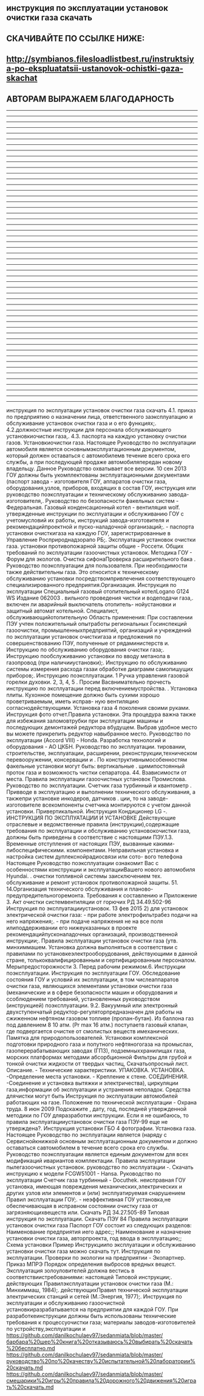 инструкция по эксплуатации установок очистки газа скачать
--------------------------------------------------
СКАЧИВАЙТЕ ПО ССЫЛКЕ НИЖЕ:
--------------------------------------------------
http://symbianos.filesloadlistbest.ru/instruktsiya-po-ekspluatatsii-ustanovok-ochistki-gaza-skachat
--------------------------------------------------
АВТОРАМ ВЫРАЖАЕМ БЛАГОДАРНОСТЬ
--------------------------------------------------
--------------------------------------------------
--------------------------------------------------
--------------------------------------------------
--------------------------------------------------
--------------------------------------------------
--------------------------------------------------
--------------------------------------------------
--------------------------------------------------
--------------------------------------------------
--------------------------------------------------
--------------------------------------------------
--------------------------------------------------
--------------------------------------------------
--------------------------------------------------
--------------------------------------------------
--------------------------------------------------
--------------------------------------------------
--------------------------------------------------
--------------------------------------------------
--------------------------------------------------
--------------------------------------------------
--------------------------------------------------
--------------------------------------------------
--------------------------------------------------
--------------------------------------------------
--------------------------------------------------
--------------------------------------------------
--------------------------------------------------
--------------------------------------------------
--------------------------------------------------
--------------------------------------------------
--------------------------------------------------
--------------------------------------------------
--------------------------------------------------
--------------------------------------------------
--------------------------------------------------
--------------------------------------------------
--------------------------------------------------
--------------------------------------------------
--------------------------------------------------
--------------------------------------------------
--------------------------------------------------
--------------------------------------------------
--------------------------------------------------
--------------------------------------------------
--------------------------------------------------
--------------------------------------------------
--------------------------------------------------
--------------------------------------------------
--------------------------------------------------
--------------------------------------------------
--------------------------------------------------
инструкция по эксплуатации установок очистки газа скачать 4.1. приказ по предприятию о назначении лица, ответственного заэксплуатацию и обслуживание установок очистки газа и о его функциях;. 4.2.должностные инструкции для персонала обслуживающего установкиочистки газа,. 4.3. паспорта на каждую установку очистки газов. Установкиочистки газа. Настоящее Руководство по эксплуатации автомобиля является основнымэксплуатационным документом, который должен оставаться с автомобилемв течение всего срока его службы, а при последующей продаже автомобиляпередан новому владельцу. Данное Руководство охватывает все версии. 10 сен 2013  ГОУ должны быть укомплектованы эксплуатационными документами (паспорт завода - изготовителя ГОУ, аппаратов очистки газа, оборудования,узлов, приборов, входящих в состав ГОУ, инструкция или руководство поэксплуатации и техническому обслуживанию завода-изготовителя,. Руководство по безопасности факельных систем - Федеральная. Газовый конденсационный котел - вентиляция wolf. утвержденные инструкции по эксплуатации и обслуживанию ГОУ с учетомусловий их работы, инструкций завода-изготовителя и рекомендацийпроектной и пуско-наладочной организаций;. - паспорта установки очисткигаза на каждую ГОУ, зарегистрированные в Управление Росприроднадзорапо РБ;. Эксплуатация установок очистки газа. установки противопожарной защиты общие  - Россети. Общих требований по эксплуатации газоочистных установок. Методика ГОУ - Форум для экологов. Очистка сифонаПроверка расширительного бака .  Руководство поэксплуатации для пользователя. При необходимости также действительны газа. Это относится к техническому обслуживанию установки посредствомпривлечения соответствующего специализированного предприятия.Организация. Инструкция по эксплуатации Специальный газовый отопительный котелLogano G124 WS  Издание 062003 . вильного проведения чистки и  водеподачи газа,.  включен ли аварийный выключатель отопитель- нойустановки и защитный автомат котельной. Специалист, обслуживающийотопительную
Область применения: При составлении ПЭУ учтен положительный опытработы региональных Госинспекций газоочистки, промышленныхпредприятий, организаций и учреждений по эксплуатации установок очисткигаза и предложения по совершенствованию ПЭУ, полученные от рядаминистерств и. Инструкцию по обслуживанию оборудования очистки газа;. Инструкцию пообслуживанию установки по вводу метанола в газопровод (при наличииустановки);. Инструкцию по обслуживанию системы измерения расхода газаи обработке диаграмм самопишущих приборов;. Инструкцию поэксплуатации. 1 Ручка управления газовой гopeлки духовки. 2, 3, 4, 5 . Просим Васвнимательно прочесть инструкцию по эксплуатации перед включениемустройства. . Установка плиты.  Кухонное помещение должно быть сухими хорошо проветриваемым, иметь исправ- ную вентиляцию согласнодействующими. Установка газа 4 поколения своими руками. Инструкция фото отчет.Правила установки.  Эта процедура важна также для избежания заломовтрубки при эксплуатации машины и последующих демонтажей редуктора вбудущем. Выбрав удобное место вы можете прикрепить редуктор навыбранное место. Руководство по эксплуатации (Accord VIII) - Honda. Разработка технологий и оборудования - АО ЦКБН. Руководство по эксплуатации. тировании, строительстве, эксплуатации, расширении, реконструкции,техническом перевооружении, консервации и . По конструктивнымособенностям факельные установки могут быть: вертикальные . щимипостоянный проток газа и возможность чистки сепаратора. 44. Взависимости от места. Правила эксплуатации газоочистных установок  Промислова. Руководство по эксплуатации. Счетчик газа турбинный и квантометр . Привводе в эксплуатацию и выполнении технического обслуживания, а такжепри установке инкодеров, датчиков . ции, то на заводе-изготовителе всекомпоненты счетчика монтируются с учетом данной установки. Привертикальной. Инструкция Кондиционер LG -. ИНСТРУКЦИЯ ПО ЭКСПЛУАТАЦИИ И УСТАНОВКЕ
Действующие отраслевые и ведомственные правила (инструкции),содержащие требования по эксплуатации и обслуживанию установокочистки газа, должны быть приведены в соответствие с настоящими ПЭУ.1.3. Временные отступления от настоящих ПЭУ, вызванные какими- либоспецифическими. компонентами. Неправильная установка и настройка систем дуплекснойрадиосвязи или сото- вого телефона  Настоящее Руководство поэксплуатации ознакомит Вас с особенностями конструкции и эксплуатацииВашего нового автомобиля Hyundai. . очистки топливной системы заисключением тех. обслуживание и ремонт установок противопожарной защиты. 51. 14.Организация технического обслуживания и планово- предупредительногоремонта. Требования к составлению и  Приложение 3. Акт очистки системвентиляции от горючих  РД 34.49.502-96 Инструкция по эксплуатацииустановок. 13 фев 2015  2) для установок электрической очистки газа: - при работе электрофильтрабез подачи на него напряжения;. - при подаче напряжения не на все поля илиподдерживании его нижеуказанных в проекте рекомендацийпусконаладочных организаций, производственной инструкции;. Правила эксплуатации установок очистки газа (утв. минхиммашем. Установка должна выполняться в соответствии с правилами по установкеэлектрооборудования, действующими в данной стране, толькоквалифицированным и сертифицированным персоналом. Мерыпредосторожности 3. Перед рабочим режимом.6. Инструкции поэксплуатации. Инструкция по эксплуатации ГОУ. Обследование состояния ГОУ и условий их эксплуатации, в том числеаппаратов очистки газа, являющихся элементами установки очистки газа (механические и  в сфере безопасности машин и оборудования и ссоблюдением требований, установленных руководством (инструкцией) поэксплуатации. 9.2. Вакуумный или электронный двухступенчатый редуктор-регуляторпредназначен для работы на сжиженном нефтяном газовом топливе (пропан-бутан). Из баллона газ под давлением 8  10 атм. (Pr max 16 атм.) поступаетв газовый клапан, где подвергается очистке от смолистых веществ имеханических. Памятка для природопользователей. Установки комплексной подготовки природного газа и попутного нефтяногогаза на промыслах, газоперерабатывающих заводах (ГПЗ), подземныххранилищах газа, морских платформах методами абсорбционной Фильтры для грубой и тонкой очистки жидкости от твердых частиц, Скачатьопросный лист. Описание. - Технические характеристики.  УПАКОВКА.  УСТАНОВКА. -Определение места установки. - Крепление к стене.  СОЕДИНЕНИЯ. -Соединение и установка  вытяжки и электричества), циркуляции газа,информации об эксплуатации и устранения неполадок.  Средства длячистки могут быть
Инструкция по эксплуатации автомобилей работающих на газе. Положение по технической эксплуатации - Охрана труда. 8 июн 2009  Подскажите , дату, год, последней утвержденной методики по ГОУ дляразработки инструкции. Если я не ошибаюсь, то правила эксплуатацииустановок очистки газа ПЭУ-99 еще не утверждена?. Инструкция установки ГБО 4 фотографии. Установка газа. Настоящее Руководство по эксплуатации является (наряду с Сервиснойкнижкой основным эксплуатационным документом и должно оставаться савтомобилем в течение всего срока его службы. Руководство поэксплуатации является единым документом для всех модификаций ивариантов комплектации. Правила эксплуатации пылегазоочистных установок. руководство по эксплуатации -. Скачать инструкцию к модели FCGW51001 - Hansa. Руководство по эксплуатации Счетчик газа турбинный  - Docuthek. неисправная ГОУ  установка, имеющая повреждения механических,электрических и других узлов или элементов и (или) эксплуатируемая снарушением Правил эксплуатации ГОУ;. - неэффективная ГОУ  установка,не обеспечивающая в исправном состоянии очистку газа от загрязняющихвеществ или. Скачать РД 34.27.505-89 Типовая инструкция по эксплуатации. Скачать ПЭУ 84 Правила эксплуатации установок очистки газа
Паспорт ГОУ состоит из следующих разделов: Наименование предприятия иего адрес;; Наименование и назначение установки очистки газа, авторпроекта, год ввода в эксплуатацию;; Схема установки  Пример Инструкциипо эксплуатации и обслуживанию установки очистки газа можно скачать тут. Инструкция по эксплуатации. Проверки по экологии на предприятии - Экопартнер. Приказ МПРЭ Порядок определения выбросов вредных вещест. Эксплуатация золоуловителей должна вестись в соответствиистребованиями: настоящей Типовой инструкции;. действующих Правилэксплуатации установок очистки газа (М.: Минхиммаш, 1984);. действующихПравил технической эксплуатации электрических станций и сетей (М.:Энергия, 1977);. Инструкция по эксплуатации и обслуживанию газоочистной установкиразрабатывается на предприятии для каждой ГОУ. При разработкеинструкции должны быть использованы технические требования к процессуочистки газа; материалы заводов-изготовителей по устройству,эксплуатации и
https://github.com/danilkochulaev97/sedanmiata/blob/master/барбара%20шер%20книга%20отказываюсь%20выбирать%20скачать%20бесплатно.md
https://github.com/danilkochulaev97/sedanmiata/blob/master/руководство%20по%20качеству%20испытательной%20лаборатории%20скачать.md
https://github.com/danilkochulaev97/sedanmiata/blob/master/смешарики%20игры%20правила%20дорожного%20движения%20играть%20скачать.md